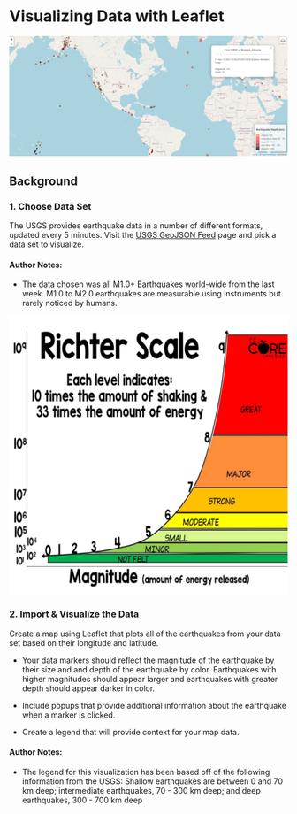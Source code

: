 # Visualizing Data with Leaflet

![1-Final-Image](Images/Screenshot-Example-Completed-Map2.png)

## Background

### 1. Choose Data Set

The USGS provides earthquake data in a number of different formats, updated every 5 minutes. Visit the [USGS GeoJSON Feed](http://earthquake.usgs.gov/earthquakes/feed/v1.0/geojson.php)  page and pick a data set to visualize.

#### Author Notes: 
* The data chosen was all M1.0+ Earthquakes world-wide from the last week. M1.0 to M2.0 earthquakes are measurable using instruments but rarely noticed by humans. 

![1-Richter](Images/richter_scale.jpg)

### 2. Import & Visualize the Data

Create a map using Leaflet that plots all of the earthquakes from your data set based on their longitude and latitude.


* Your data markers should reflect the magnitude of the earthquake by their size and and depth of the earthquake by color. Earthquakes with higher magnitudes should appear larger and earthquakes with greater depth should appear darker in color.


* Include popups that provide additional information about the earthquake when a marker is clicked.


* Create a legend that will provide context for your map data.

#### Author Notes: 
* The legend for this visualization has been based off of the following information from the USGS: Shallow earthquakes are between 0 and 70 km deep; intermediate earthquakes, 70 - 300 km deep; and deep earthquakes, 300 - 700 km deep


